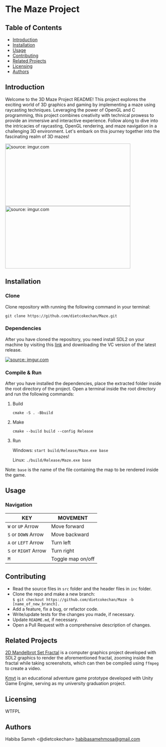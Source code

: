 # The Maze Project

## Table of Contents

- [Introduction](#introduction)
- [Installation](#installation)
- [Usage](#usage)
- [Contributing](#contributing)
- [Related Projects](#related-projects)
- [Licensing](#licensing)
- [Authors](#authors)

## Introduction

Welcome to the 3D Maze Project README! This project explores the exciting world of 3D graphics and gaming by implementing a maze using raycasting techniques. Leveraging the power of OpenGL and C programming, this project combines creativity with technical prowess to provide an immersive and interactive experience. Follow along to dive into the intricacies of raycasting, OpenGL rendering, and maze navigation in a challenging 3D environment. Let's embark on this journey together into the fascinating realm of 3D mazes!

<a href="https://imgur.com/3aM3UNy"><img src="https://i.imgur.com/3aM3UNy.png" title="source: imgur.com" width="400" height="200" /></a>
<a href="https://imgur.com/VrMi7Qr"><img src="https://i.imgur.com/VrMi7Qr.png" title="source: imgur.com" width="400" height="200" /></a>

## Installation

### Clone

Clone repository with running the following command in your terminal:

`git clone https://github.com/dietcokechan/Maze.git`

### Dependencies

After you have cloned the repository, you need install SDL2 on your machine by visiting this [link](https://github.com/libsdl-org/SDL/releases) and downloading the VC version of the latest release.

<a href="https://imgur.com/RpwwQIl"><img src="https://i.imgur.com/RpwwQIl.png" title="source: imgur.com" /></a>

### Compile & Run

After you have installed the dependencies, place the extracted folder inside the root directory of the project. Open a terminal inside the root directory and run the following commands:

1. Build

    `cmake -S . -Bbuild`

2. Make

    `cmake --build build --config Release`

3. Run

    Windows: `start build/Release/Maze.exe base`

    Linux: `./build/Release/Maze.exe base`

Note: `base` is the name of the file containing the map to be rendered inside the game.

## Usage

### Navigation

| KEY | MOVEMENT |
| --- | --- |
| `W` or `UP` Arrow | Move forward |
| `S` or `DOWN` Arrow | Move backward |
| `A` or `LEFT` Arrow | Turn left |
| `S` or `RIGHT` Arrow | Turn right |
| `M` | Toggle map on/off |

## Contributing

- Read the source files in `src` folder and the header files in `inc` folder.
- Clone the repo and make a new branch: <br>
    `$ git checkout https://github.com/dietcokechan/Maze -b [name_of_new_branch].`
- Add a feature, fix a bug, or refactor code.
- Write/update tests for the changes you made, if necessary.
- Update `README.md`, if necessary.
- Open a Pull Request with a comprehensive description of changes.

## Related Projects

[2D Mandelbrot Set Fractal](https://github.com/dietcokechan/2D-Mandelbrot-Set-Fractal) is a computer graphics project developed with SDL2 graphics to render the aforementioned fractal, zooming inside the fractal while taking screenshots, which can then be compiled using `ffmpeg` to create a video.

[Kmyt](https://github.com/dietcokechan/Kmyt-Prototype) is an educational adventure game prototype developed with Unity Game Engine, serving as my university graduation project.

## Licensing

WTFPL

## Authors

Habiba Sameh <@dietcokechan> <habibasamehmosa@gmail.com>
